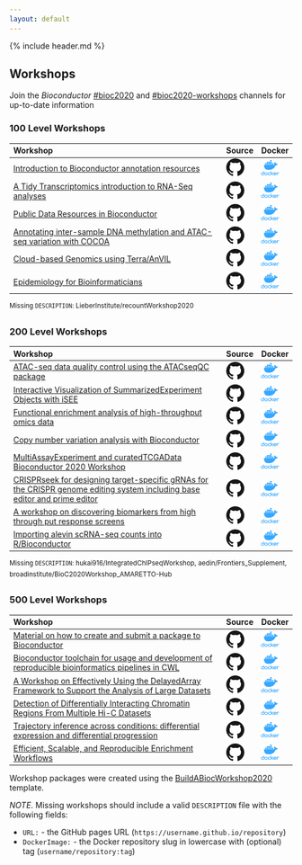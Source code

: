 ```yaml
---
layout: default
---
```


{% include header.md %}

## Workshops

Join the *Bioconductor*
[\#bioc2020](https://community-bioc.slack.com/archives/CLAEUFVAA) and
[\#bioc2020-workshops](https://community-bioc.slack.com/archives/C015QR5FCGN)
channels for up-to-date information

### 100 Level Workshops

| Workshop                                                                                                                 | Source                                                                                             | Docker                                                                                                                  |
| :----------------------------------------------------------------------------------------------------------------------- | :------------------------------------------------------------------------------------------------- | :---------------------------------------------------------------------------------------------------------------------- |
| [Introduction to Bioconductor annotation resources](https://jmacdon.github.io/Bioc2020Anno/)                             | [![GH](images/GitHub-Mark-32px.png)](https://github.com/jmacdon/Bioc2020Anno)                      | [![Docker](images/docker_icon.png)](https://hub.docker.com/repository/docker/jmacdon/bioc2020anno)                      |
| [A Tidy Transcriptomics introduction to RNA-Seq analyses](https://stemangiola.github.io/bioc_2020_tidytranscriptomics/)  | [![GH](images/GitHub-Mark-32px.png)](https://github.com/stemangiola/bioc_2020_tidytranscriptomics) | [![Docker](images/docker_icon.png)](https://hub.docker.com/repository/docker/stemangiola/bioc_2020_tidytranscriptomics) |
| [Public Data Resources in Bioconductor](NA)                                                                              | [![GH](images/GitHub-Mark-32px.png)](https://github.com/waldronlab/PublicDataResources)            | [![Docker](images/docker_icon.png)](https://hub.docker.com/repository/docker/NA)                                        |
| [Annotating inter-sample DNA methylation and ATAC-seq variation with COCOA](http://databio.org/cocoa_workshop_bioc2020/) | [![GH](images/GitHub-Mark-32px.png)](https://github.com/databio/cocoa_workshop_bioc2020)           | [![Docker](images/docker_icon.png)](https://hub.docker.com/repository/docker/databio/cocoa_workshop_bioc2020)           |
| [Cloud-based Genomics using Terra/AnVIL](https://waldronlab.github.io/AnVILWorkshop/)                                    | [![GH](images/GitHub-Mark-32px.png)](https://github.com/waldronlab/AnVILWorkshop)                  | [![Docker](images/docker_icon.png)](https://hub.docker.com/repository/docker/shbrief/anvilworkshop)                     |
| [Epidemiology for Bioinformaticians](NA)                                                                            | [![GH](images/GitHub-Mark-32px.png)](https://github.com/cmirzayi/epiforbioworkshop2020)                | [![Docker](images/docker_icon.png)](https://hub.docker.com/repository/docker/NA)                                        |

<sup>Missing `DESCRIPTION`: LieberInstitute/recountWorkshop2020</sup>

### 200 Level Workshops

| Workshop                                                                                                                                                                                          | Source                                                                                                     | Docker                                                                                                        |
| :------------------------------------------------------------------------------------------------------------------------------------------------------------------------------------------------ | :--------------------------------------------------------------------------------------------------------- | :------------------------------------------------------------------------------------------------------------ |
| [ATAC-seq data quality control using the ATACseqQC package](NA)                                                                                                                                   | [![GH](images/GitHub-Mark-32px.png)](https://github.com/haibol2016/ATACseqQCWorkshop)                      | [![Docker](images/docker_icon.png)](https://hub.docker.com/repository/docker/NA)                              |
| [Interactive Visualization of SummarizedExperiment Objects with iSEE](https://iSEE.github.io/iSEEWorkshop2020)                                                                                    | [![GH](images/GitHub-Mark-32px.png)](https://github.com/iSEE/iSEEWorkshop2020)                             | [![Docker](images/docker_icon.png)](https://hub.docker.com/repository/docker/iseedevelopers/iseeworkshop2020) |
| [Functional enrichment analysis of high-throughput omics data](https://waldronlab.github.io/enrichOmics/)                                                                                         | [![GH](images/GitHub-Mark-32px.png)](https://github.com/waldronlab/enrichOmics)                            | [![Docker](images/docker_icon.png)](https://hub.docker.com/repository/docker/ludwigg/enrichomics)             |
| [Copy number variation analysis with Bioconductor](https://waldronlab.github.io/CNVWorkshop)                                                                                                      | [![GH](images/GitHub-Mark-32px.png)](https://github.com/waldronlab/CNVWorkshop)                            | [![Docker](images/docker_icon.png)](https://hub.docker.com/repository/docker/ludwigg/cnvworkshop)             |
| [MultiAssayExperiment and curatedTCGAData Bioconductor 2020 Workshop](https://waldronlab.github.io/MultiAssayWorkshop/)                                                                           | [![GH](images/GitHub-Mark-32px.png)](https://github.com/waldronlab/MultiAssayWorkshop)                     | [![Docker](images/docker_icon.png)](https://hub.docker.com/repository/docker/mr148/multiassayworkshop)        |
| [CRISPRseek for designing target-specific gRNAs for the CRISPR genome editing system including base editor and prime editor](https://github.com/LihuaJulieZhu/CRISPRseekGUIDEseqBioc2020Workshop) | [![GH](images/GitHub-Mark-32px.png)](https://github.com/LihuaJulieZhu/CRISPRseekGUIDEseqBioc2020Workshop/) | [![Docker](images/docker_icon.png)](https://hub.docker.com/repository/docker/NA)                              |
| [A workshop on discovering biomarkers from high through put response screens](https://bhklab.github.io/bioc2020workshop)                                                                          | [![GH](images/GitHub-Mark-32px.png)](https://github.com/bhklab/bioc2020workshop)                           | [![Docker](images/docker_icon.png)](https://hub.docker.com/repository/docker/bhklab/gxbioc2020workshop)       |
| [Importing alevin scRNA-seq counts into R/Bioconductor](https://mikelove.github.io/alevin2bioc/)                                                                                                  | [![GH](images/GitHub-Mark-32px.png)](https://github.com/mikelove/alevin2bioc)                              | [![Docker](images/docker_icon.png)](https://hub.docker.com/repository/docker/mikelove/alevin2bioc)            |

<sup>Missing `DESCRIPTION`: hukai916/IntegratedChIPseqWorkshop,
aedin/Frontiers\_Supplement,
broadinstitute/BioC2020Workshop\_AMARETTO-Hub</sup>

### 500 Level Workshops

| Workshop                                                                                                                                         | Source                                                                                             | Docker                                                                                                                  |
| :----------------------------------------------------------------------------------------------------------------------------------------------- | :------------------------------------------------------------------------------------------------- | :---------------------------------------------------------------------------------------------------------------------- |
| [Material on how to create and submit a package to Bioconductor](https://Kayla-Morrell.github.io/CreateAPackage/)                                | [![GH](images/GitHub-Mark-32px.png)](https://github.com/Kayla-Morrell/CreateAPackage)              | [![Docker](images/docker_icon.png)](https://hub.docker.com/repository/docker/kaylainterdonato01/createapackage)         |
| [Bioconductor toolchain for usage and development of reproducible bioinformatics pipelines in CWL](https://Liubuntu.github.io/Bioc2020RCWL)      | [![GH](images/GitHub-Mark-32px.png)](https://github.com/Liubuntu/Bioc2020RCWL)                     | [![Docker](images/docker_icon.png)](https://hub.docker.com/repository/docker/liubuntu/bioc2020rcwl)                     |
| [A Workshop on Effectively Using the DelayedArray Framework to Support the Analysis of Large Datasets](NA)                                       | [![GH](images/GitHub-Mark-32px.png)](https://github.com/PeteHaitch/BioC2020_DelayedArray_workshop) | [![Docker](images/docker_icon.png)](https://hub.docker.com/repository/docker/petehaitch/bioc2020_delayedarray_workshop) |
| [Detection of Differentially Interacting Chromatin Regions From Multiple Hi-C Datasets](https://mdozmorov.github.io/HiCcompareWorkshop/)         | [![GH](images/GitHub-Mark-32px.png)](https://github.com/mdozmorov/HiCcompareWorkshop)              | [![Docker](images/docker_icon.png)](https://hub.docker.com/repository/docker/mdozmorov/hiccompareworkshop)              |
| [Trajectory inference across conditions: differential expression and differential progression](https://kstreet13.github.io/bioc2020trajectories) | [![GH](images/GitHub-Mark-32px.png)](https://github.com/kstreet13/bioc2020trajectories)            | [![Docker](images/docker_icon.png)](https://hub.docker.com/repository/docker/kstreet13/bioc2020trajectories)            |
| [Efficient, Scalable, and Reproducible Enrichment Workflows](https://montilab.github.io/hypeR-workshop/)                                         | [![GH](images/GitHub-Mark-32px.png)](https://github.com/montilab/hypeR-workshop)                   | [![Docker](images/docker_icon.png)](https://hub.docker.com/repository/docker/montilab/hyperworkshop)                    |

<sup></sup>

Workshop packages were created using the
[BuildABiocWorkshop2020](https://github.com/seandavi/BuildABiocWorkshop2020)
template.

*NOTE*. Missing workshops should include a valid `DESCRIPTION` file with
the following fields:

  - `URL:` - the GitHub pages URL
    (`https://username.github.io/repository`)
  - `DockerImage:` - the Docker repository slug in lowercase with
    (optional) tag (`username/repository:tag`)
